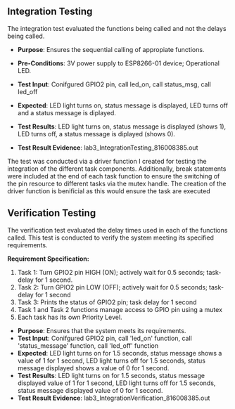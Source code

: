 ## Integration Testing

The integration test evaluated the functions being called and not the delays being called.

- **Purpose**: Ensures the sequential calling of appropiate functions.

- **Pre-Conditions**: 3V power supply to ESP8266-01 device; Operational LED.

- **Test Input**: Conifgured GPIO2 pin, call led_on, call status_msg, call led_off

- **Expected**: LED light turns on, status message is displayed, LED turns off and a status message is diplayed.

- **Test Results**: LED light turns on, status message is displayed (shows 1), LED turns off, a status message is diplayed (shows 0).

- **Test Result Evidence**: lab3_IntegrationTesting_816008385.out

The test was conducted via a driver function I created for testing the integration of the different task components. Additionally, break statements were included at the end of each task function to ensure the switching of the pin resource to different tasks  via the mutex handle.
The creation of the driver function is benificial as this would ensure the task are executed   

## Verification Testing

The verification test evaluated the delay times used in each of the functions called. This test is conducted to verify the system meeting its specified requirements.

**Requirement Specification:**

1. Task 1: Turn GPIO2 pin HIGH (ON); actively wait for 0.5 seconds; task-delay for 1 second.
1. Task 2: Turn GPIO2 pin LOW (OFF); actively wait for 0.5 seconds; task-delay for 1 second
1. Task 3: Prints the status of GPIO2 pin; task delay for 1 second
1. Task 1 and Task 2 functions manage access to GPIO pin using a mutex
1. Each task has its own Priority Level.

- **Purpose**: Ensures that the system meets its requirements.
- **Test Input**: Conifgured GPIO2 pin, call 'led_on' function, call 'status_message' function, call 'led_off' function
- **Expected**: LED light turns on for 1.5 seconds, status message shows a value of 1 for 1 second, LED light turns off for 1.5 seconds, status message displayed shows a value of 0 for 1 second.
- **Test Results**: LED light turns on for 1.5 seconds, status message displayed value of 1 for 1 second, LED light turns off for 1.5 seconds, status message displayed value of 0 for 1 second.
- **Test Result Evidence**: lab3_IntegrationVerification_816008385.out
